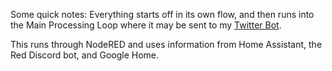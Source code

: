 Some quick notes: Everything starts off in its own flow, and then runs into the Main Processing Loop where it may be sent to my [Twitter Bot](https://twitter.com/LilydeerHA).

This runs through NodeRED and uses information from Home Assistant, the Red Discord bot, and Google Home.